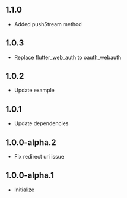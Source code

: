 ## 1.1.0

* Added pushStream method

## 1.0.3

* Replace flutter_web_auth to oauth_webauth

## 1.0.2

* Update example

## 1.0.1

* Update dependencies

## 1.0.0-alpha.2

* Fix redirect uri issue

## 1.0.0-alpha.1

* Initialize
